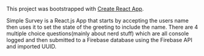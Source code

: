 This project was bootstrapped with [Create React App](https://github.com/facebookincubator/create-react-app).

Simple Survey is a React.js App that starts by accepting the users name then uses it to set the state of the greeting to include the name. There are 4 multiple choice questions(mainly about nerd stuff) which are all console logged and then submitted to a Firebase database using the Firebase API and imported UUID.
